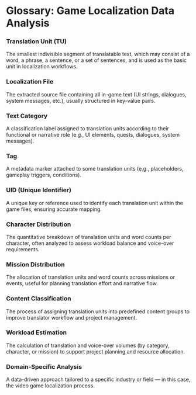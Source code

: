 # Glossary: Game Localization Data Analysis

### Translation Unit (TU)  
The smallest indivisible segment of translatable text, which may consist of a word, a phrase, a sentence, or a set of sentences, and is used as the basic unit in localization workflows.

### Localization File  
The extracted source file containing all in-game text (UI strings, dialogues, system messages, etc.), usually structured in key-value pairs.  

### Text Category  
A classification label assigned to translation units according to their functional or narrative role (e.g., UI elements, quests, dialogues, system messages).  

### Tag  
A metadata marker attached to some translation units (e.g., placeholders, gameplay triggers, conditions).

### UID (Unique Identifier)  
A unique key or reference used to identify each translation unit within the game files, ensuring accurate mapping.  

### Character Distribution  
The quantitative breakdown of translation units and word counts per character, often analyzed to assess workload balance and voice-over requirements.  

### Mission Distribution  
The allocation of translation units and word counts across missions or events, useful for planning translation effort and narrative flow.  

### Content Classification  
The process of assigning translation units into predefined content groups to improve translator workflow and project management.  

### Workload Estimation  
The calculation of translation and voice-over volumes (by category, character, or mission) to support project planning and resource allocation.  

### Domain-Specific Analysis  
A data-driven approach tailored to a specific industry or field — in this case, the video game localization process.  
